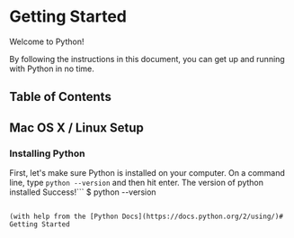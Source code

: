 # Getting Started
Welcome to Python!

By following the instructions in this document, you can get up and running with Python in no time.

## Table of Contents

## Mac OS X / Linux Setup

### Installing Python

First, let's make sure Python is installed on your computer. On a command line, type `python --version` and then hit enter. The version of python installed 
Success!```
$ python --version
```

(with help from the [Python Docs](https://docs.python.org/2/using/)# Getting Started